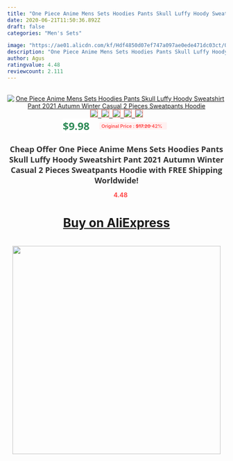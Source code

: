 ```yaml
---
title: "One Piece Anime Mens Sets Hoodies Pants Skull Luffy Hoody Sweatshirt Pant 2021 Autumn Winter Casual 2 Pieces Sweatpants Hoodie"
date: 2020-06-21T11:50:36.892Z
draft: false
categories: "Men's Sets"

image: "https://ae01.alicdn.com/kf/Hdf4850d07ef747a097ae0ede471dc03ct/One-Piece-Anime-Mens-Sets-Hoodies-Pants-Skull-Luffy-Hoody-Sweatshirt-Pant-2021-Autumn-Winter-Casual.png_220x220.png"
description: "One Piece Anime Mens Sets Hoodies Pants Skull Luffy Hoody Sweatshirt Pant 2021 Autumn Winter Casual 2 Pieces Sweatpants Hoodie"
author: Agus
ratingvalue: 4.48
reviewcount: 2.111
---
```

<br>
<div style="text-align: center;">
<a href="https://s.click.aliexpress.com/e/_Al96vB" target="_blank" rel="nofollow noopener noreferrer"><img alt="One Piece Anime Mens Sets Hoodies Pants Skull Luffy Hoody Sweatshirt Pant 2021 Autumn Winter Casual 2 Pieces Sweatpants Hoodie" class="magnifier-image" src="https://ae01.alicdn.com/kf/Hdf4850d07ef747a097ae0ede471dc03ct/One-Piece-Anime-Mens-Sets-Hoodies-Pants-Skull-Luffy-Hoody-Sweatshirt-Pant-2021-Autumn-Winter-Casual.png_220x220.png_640x640.jpg">
<br>
<img style="border:1px solid salmon" src="https://ae01.alicdn.com/kf/Hdf4850d07ef747a097ae0ede471dc03ct/One-Piece-Anime-Mens-Sets-Hoodies-Pants-Skull-Luffy-Hoody-Sweatshirt-Pant-2021-Autumn-Winter-Casual.png_120x120.jpg">&nbsp;&nbsp;<img style="border:1px solid salmon" src="https://ae01.alicdn.com/kf/Hf4af4d8805f548e9a7a92ea4284f9b47p/One-Piece-Anime-Mens-Sets-Hoodies-Pants-Skull-Luffy-Hoody-Sweatshirt-Pant-2021-Autumn-Winter-Casual.png_120x120.jpg">&nbsp;&nbsp;<img style="border:1px solid salmon" src="https://ae01.alicdn.com/kf/H59c3a8b7d1ff46f49bf21245dc01b51fP/One-Piece-Anime-Mens-Sets-Hoodies-Pants-Skull-Luffy-Hoody-Sweatshirt-Pant-2021-Autumn-Winter-Casual.png_120x120.jpg">&nbsp;&nbsp;<img style="border:1px solid salmon" src="https://ae01.alicdn.com/kf/Hff61a6dd3af84d838ca85f2d62fd62acu/One-Piece-Anime-Mens-Sets-Hoodies-Pants-Skull-Luffy-Hoody-Sweatshirt-Pant-2021-Autumn-Winter-Casual.png_120x120.jpg">&nbsp;&nbsp;<img style="border:1px solid salmon" src="https://ae01.alicdn.com/kf/H153150ad4ea940bca2c497fd02147f92g/One-Piece-Anime-Mens-Sets-Hoodies-Pants-Skull-Luffy-Hoody-Sweatshirt-Pant-2021-Autumn-Winter-Casual.png_120x120.jpg"></a></div><br0>
<div style="text-align: center;"><span style="background-color: white; border: 0px; box-sizing: border-box; color: seagreen; display: inline-block; font-family: &quot;open sans&quot; , &quot;arial&quot; , &quot;helvetica&quot; , sans-serif , &quot;heiti&quot;; font-size: 24px; font-stretch: inherit; font-weight: 700; line-height: inherit; margin: 0px 10px 0px 0px; padding: 0px; vertical-align: middle;">$9.98 </span>
<span style="background: rgb(255 , 241 , 241); border-radius: 3px; border: 0px; box-sizing: border-box; color: #ff4747; display: inline-block; font-family: inherit; font-size: 12px; font-stretch: inherit; font-style: inherit; font-variant: inherit; font-weight: 600; line-height: inherit; margin: 0px; padding: 2px 5px; transform: scale(0.9); vertical-align: middle;">Original Price : <b style="text-decoration: line-through;">$17.20 </b> 42%&nbsp;&nbsp;</span></div>
<h1 style="color: #333333; display: inline-block; font-family: &quot;open sans&quot; , &quot;arial&quot; , &quot;helvetica&quot; , sans-serif , &quot;heiti&quot;; font-size: 18px; font-stretch: inherit; font-weight: 700; text-align: center;">Cheap Offer One Piece Anime Mens Sets Hoodies Pants Skull Luffy Hoody Sweatshirt Pant 2021 Autumn Winter Casual 2 Pieces Sweatpants Hoodie with FREE Shipping Worldwide!</h1>
<div style="color: #ff4747; text-align: center;">
<img src="https://4.bp.blogspot.com/-M0ZcTcb-5uY/XleCXlxnR4I/AAAAAAAAAEc/OrjgMkXV1oMQFaCRZj5HQwOCBcu3w1FegCPcBGAYYCw/s1600/star.png" style="height: 15px;">&nbsp;<b>4.48</b></div>
<div class="button_cont" align="center"><a class="buynow_a" href="https://s.click.aliexpress.com/e/_Al96vB" target="_blank" rel="nofollow noopener noreferrer"><H1>Buy on AliExpress</H1></a></div><br>
<div class="separator" style="clear: both; text-align: center;">
<img src="https://lh3.googleusercontent.com/-pTy5HemUv9M/XlePHvY0dAI/AAAAAAAAAE4/0nX5iRUoIWY8eMW9Dpxeirr157OZliDIgCLcBGAsYHQ/s1600/badge.gif" width="480">
</div>
